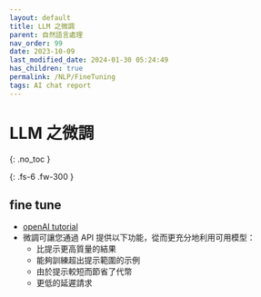 ```yaml
---
layout: default
title: LLM 之微調
parent: 自然語言處理
nav_order: 99
date: 2023-10-09
last_modified_date: 2024-01-30 05:24:49
has_children: true
permalink: /NLP/FineTuning
tags: AI chat report
---
```


# LLM 之微調
{: .no_toc }

{: .fs-6 .fw-300 }


## fine tune

- [openAI tutorial](https://platform.openai.com/docs/guides/fine-tuning)
- 微調可讓您通過 API 提供以下功能，從而更充分地利用可用模型：
  - 比提示更高質量的結果
  - 能夠訓練超出提示範圍的示例
  - 由於提示較短而節省了代幣
  - 更低的延遲請求
